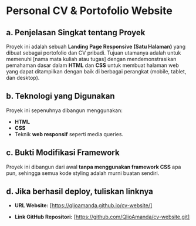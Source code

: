 # Personal CV & Portofolio Website

## a. Penjelasan Singkat tentang Proyek
Proyek ini adalah sebuah **Landing Page Responsive (Satu Halaman)** yang dibuat sebagai portofolio dan CV pribadi. Tujuan utamanya adalah untuk memenuhi [nama mata kuliah atau tugas] dengan mendemonstrasikan pemahaman dasar dalam **HTML** dan **CSS** untuk membuat halaman web yang dapat ditampilkan dengan baik di berbagai perangkat (mobile, tablet, dan desktop).

## b. Teknologi yang Digunakan
Proyek ini sepenuhnya dibangun menggunakan:
* **HTML**
* **CSS**
* Teknik **web responsif** seperti media queries.

## c. Bukti Modifikasi Framework
Proyek ini dibangun dari awal **tanpa menggunakan framework CSS** apa pun, sehingga semua kode styling adalah murni buatan sendiri.

## d. Jika berhasil deploy, tuliskan linknya
* **URL Website:**
    [https://qlioamanda.github.io/cv-website/]

* **Link GitHub Repositori:**
    [https://github.com/QlioAmanda/cv-website.git]
